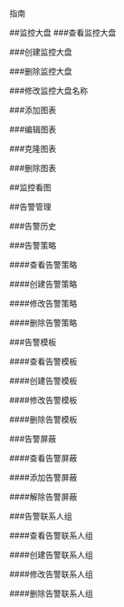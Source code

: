 指南

##监控大盘
###查看监控大盘

###创建监控大盘

###删除监控大盘

###修改监控大盘名称

###添加图表

###编辑图表

###克隆图表

###删除图表

##监控看图

##告警管理

###告警历史

###告警策略

####查看告警策略

####创建告警策略

####修改告警策略

####删除告警策略

###告警模板

####查看告警模板

####创建告警模板

####修改告警模板

####删除告警模板

###告警屏蔽

####查看告警屏蔽

####添加告警屏蔽

####解除告警屏蔽

###告警联系人组

####查看告警联系人组

####创建告警联系人组

####修改告警联系人组

####删除告警联系人组